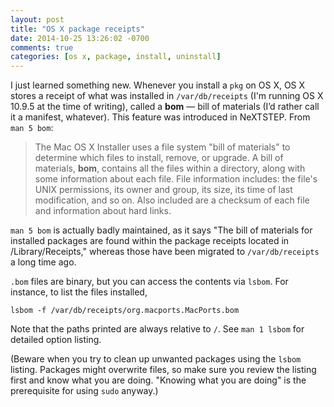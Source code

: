```yaml
---
layout: post
title: "OS X package receipts"
date: 2014-10-25 13:26:02 -0700
comments: true
categories: [os x, package, install, uninstall]
---
```

I just learned something new. Whenever you install a `pkg` on OS X, OS X stores a receipt of what was installed in `/var/db/receipts` (I'm running OS X 10.9.5 at the time of writing), called a **bom** — bill of materials (I’d rather call it a manifest, whatever). This feature was introduced in NeXTSTEP. From `man 5 bom`:

> The Mac OS X Installer uses a file system "bill of materials" to determine which files to install, remove, or upgrade. A bill of materials, **bom**, contains all the files within a directory, along with some information about each file. File information includes: the file's UNIX permissions, its owner and group, its size, its time of last modification, and so on.  Also included are a checksum of each file and information about hard links.

`man 5 bom` is actually badly maintained, as it says "The bill of materials for installed packages are found within the package receipts located in /Library/Receipts," whereas those have been migrated to `/var/db/receipts` a long time ago.

`.bom` files are binary, but you can access the contents via `lsbom`. For instance, to list the files installed,

    lsbom -f /var/db/receipts/org.macports.MacPorts.bom

Note that the paths printed are always relative to `/`. See `man 1 lsbom` for detailed option listing.

(Beware when you try to clean up unwanted packages using the `lsbom` listing. Packages might overwrite files, so make sure you review the listing first and know what you are doing. "Knowing what you are doing" is the prerequisite for using `sudo` anyway.)
